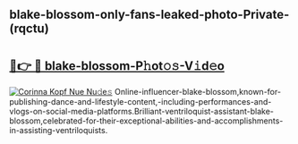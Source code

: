 ## blake-blossom-only-fans​-leaked-photo​-Private-(rqctu)


# <h2><a href="https://mediaupload.pro?title=blake-blossom&ref=git">🔗👉 🔴 blake-blossom-P𝚑ot𝚘𝚜-V𝚒d𝚎o</a></h2>

[![Corinna Kopf Nue Nu𝚍e𝚜](https://i.imgur.com/0qMVB7G.gif)](https://mediaupload.pro?title=blake-blossom&ref=git)
Online-influencer-blake-blossom,known-for-publishing-dance-and-lifestyle-content,-including-performances-and-vlogs-on-social-media-platforms.Brilliant-ventriloquist-assistant-blake-blossom,celebrated-for-their-exceptional-abilities-and-accomplishments-in-assisting-ventriloquists.  